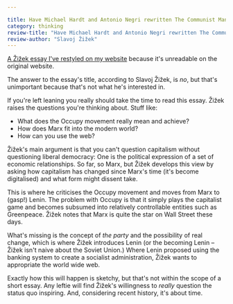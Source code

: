 ```yaml
---

title: Have Michael Hardt and Antonio Negri rewritten The Communist Manifesto for the twenty-first century?
category: thinking
review-title: "Have Michael Hardt and Antonio Negri rewritten The Communist Manifesto for the twenty-first century?"
review-author: "Slavoj Žižek"
---
```


[A Žižek essay I've restyled on my website](https://leonpaternoster.com/labs/zizek.html) because it's unreadable on the original website.

The answer to the essay's title, according to Slavoj Žižek, is _no_, but that's unimportant because that's not what he's interested in.

If you're left leaning you really should take the time to read this essay. Žižek raises the questions you're thinking about. Stuff like:

- What does the Occupy movement really mean and achieve?
- How does Marx fit into the modern world?
- How can you use the web?


Žižek's main argument is that you can't question capitalism without questioning liberal democracy: One is the political expression of a set of economic relationships. So far, so Marx, but Žižek develops this view by asking how capitalism has changed since Marx's time (it's become digitalised) and what form might dissent take.

This is where he criticises the Occupy movement and moves from Marx to (gasp!) Lenin. The problem with Occupy is that it simply plays the capitalist game and becomes subsumed into relatively controllable entities such as Greenpeace. Žižek notes that Marx is quite the star on Wall Street these days.

What's missing is the concept of _the party_ and the possibility of real change, which is where Žižek introduces Lenin (or the becoming Lenin – Žižek isn't naive about the Soviet Union.) Where Lenin proposed using the banking system to create a socialist administration, Žižek wants to appropriate the world wide web.

Exactly how this will happen is sketchy, but that's not within the scope of a short essay. Any leftie will find Žižek's willingness to _really_ question the status quo inspiring. And, considering recent history, it's about time.
